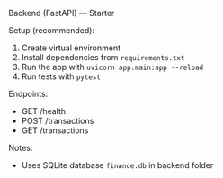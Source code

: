 Backend (FastAPI) — Starter

Setup (recommended):

1. Create virtual environment
2. Install dependencies from `requirements.txt`
3. Run the app with `uvicorn app.main:app --reload`
4. Run tests with `pytest`

Endpoints:
- GET /health
- POST /transactions
- GET /transactions

Notes:
- Uses SQLite database `finance.db` in backend folder
